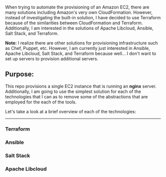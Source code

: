 When trying to automate the provisioning of an Amazon EC2, there are many solutions including Amazon's very own CloudFormation. However, instead of investigating the built-in solution, I have decided to use Terraform because of the similarities between CloudFormation and Terraform. Additionally, I am interested in the solutions of Apache Libcloud, Ansible, Salt Stack, and Terraform.

**Note:** I realize there are other solutions for provisioning infrastructure such as Chef, Puppet, etc. However, I am currently just interested in Ansible, Apache Libcloud, Salt Stack, and Terraform because well... I don't want to set up servers to provision additional servers. 

## Purpose:

This repo provisions a single EC2 instance that is running an **nginx** server. Additionally, I am going to use the simplest solution for each of the technologies that I can as to remove some of the abstractions that are employed for the each of the tools.

Let's take a look at a brief overview of each of the technologies:

---

### Terraform

### Ansible

### Salt Stack

### Apache Libcloud
